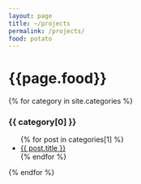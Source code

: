 ```yaml
---
layout: page
title: ~/projects
permalink: /projects/
food: potato
---
```

<h1>{{page.food}}</h1>

{% for category in site.categories %}
  <h3>{{ category[0] }}</h3>
  <ul>
    {% for post in categories[1] %}
      <li><a href="{{ post.url }}">{{ post.title }}</a></li>
    {% endfor %}
  </ul>
{% endfor %}